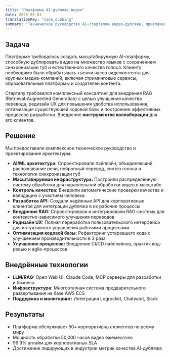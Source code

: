 ```yaml
---
title: "Платформа AI-дубляжа видео"
date: 2025-05-01
translationKey: "case_dubbing"
summary: "Техническое руководство AI-стартапом видео-дубляжа, привлекшим $4M и обслуживающим крупные медиа-компании автоматизированным многоязычным дубляжом. Консалтинг по внедрению RAG, UX-дизайн, оптимизация кодовой базы и улучшение процессов разработки."
---
```


## Задача

Платформе требовалось создать масштабируемую AI-платформу, способную дублировать видео на множество языков с сохранением синхронизации губ и естественного качества голоса. Клиенту необходимо было обрабатывать тысячи часов видеоконтента для крупных медиа-компаний, включая стриминговые сервисы, образовательные платформы и создателей контента.

Стартапу требовался комплексный консалтинг для внедрения RAG (Retrieval-Augmented Generation) с целью улучшения качества перевода, редизайн UX для повышения удобства использования, оптимизация существующей кодовой базы и построение эффективных процессов разработки. Внедрение **инструментов коллаборации** для его клиентов.

## Решение

Мы предоставили комплексное техническое руководство и проектирование архитектуры:

* **AI/ML архитектура:** Спроектировали пайплайн, объединяющий распознавание речи, нейронный перевод, синтез голоса и технологии синхронизации губ
* **Масштабируемая инфраструктура:** Построили распределённую систему обработки для параллельной обработки видео в масштабе
* **Контроль качества:** Внедрили автоматические проверки качества и валидацию с участием человека
* **Разработка API:** Создали надёжные API для корпоративных клиентов для интеграции дубляжа в их рабочие процессы
* **Внедрение RAG:** Спроектировали и интегрировали RAG-систему для контекстно-зависимого улучшения переводов
* **Редизайн UX:** Полная переработка пользовательского интерфейса для интуитивного управления рабочими процессами
* **Оптимизация кодовой базы:** Рефакторинг устаревшего кода с улучшением производительности в 3 раза
* **Улучшение процессов:** Внедрение CI/CD пайплайнов, практик код-ревью и agile-процессов

## Внедрённые технологии

* **LLM/RAG:** Open Web UI, Claude Code, MCP серверы для разработки и бизнеса
* **Инфраструктура:** Многоэтапная система предварительного развертывания на базе AWS ECS
* **Поддержка и мониторинг:** Интеграция Logrocket, Chatwoot, Slack

## Результаты

* Платформа обслуживает 50+ корпоративных клиентов по всему миру
* Мощность обработки 50,000 часов видео ежемесячно
* 99.9% аптайм для корпоративных SLA
* Достижение лидирующих в индустрии метрик качества AI-дубляжа
